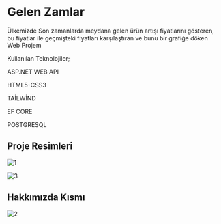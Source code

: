 
# Gelen Zamlar

Ülkemizde Son zamanlarda meydana gelen ürün artışı fiyatlarını gösteren, bu fiyatlar ile geçmişteki fiyatları karşılaştıran ve bunu bir grafiğe döken Web Projem

Kullanılan Teknolojiler;

ASP.NET WEB API

HTML5-CSS3

TAİLWİND

EF CORE

POSTGRESQL


## Proje Resimleri

![1](https://user-images.githubusercontent.com/77534239/222095784-0a543d77-ab14-459b-ac11-8ad53942efac.png)


![3](https://user-images.githubusercontent.com/77534239/222096664-a519b7fd-87fb-4a3e-8c1a-2fbeb4b04d71.png)


## Hakkımızda Kısmı 


![2](https://user-images.githubusercontent.com/77534239/222096574-75fc7891-004e-4ba2-bc91-775a91211472.png)


